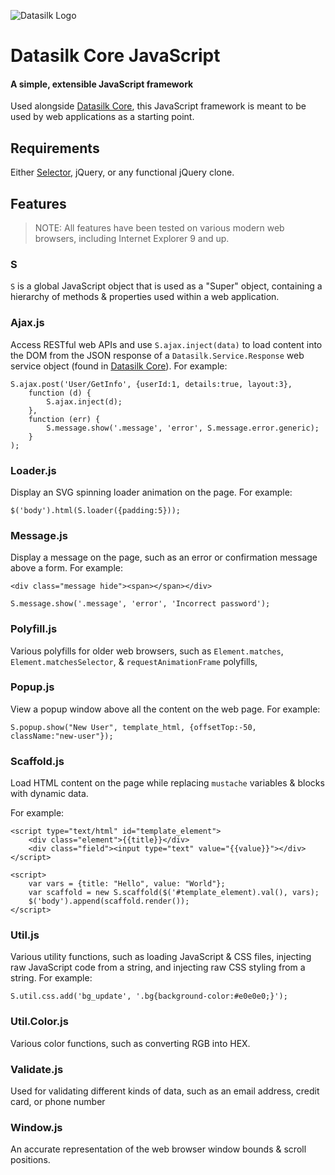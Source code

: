 ![Datasilk Logo](http://www.markentingh.com/projects/datasilk/logo.png)

# Datasilk Core JavaScript
#### A simple, extensible JavaScript framework
Used alongside [Datasilk Core](http://www.github.com/Datasilk/Core), this JavaScript framework is meant to be used by web applications as a starting point. 

## Requirements
 Either [Selector](http://github.com/websilk/selector), jQuery, or any functional jQuery clone.

## Features
> NOTE: All features have been tested on various modern web browsers, including Internet Explorer 9 and up.

### S
`S` is a global JavaScript object that is used as a "Super" object, containing a hierarchy of methods & properties used within a web application.

### Ajax.js
Access RESTful web APIs and use `S.ajax.inject(data)` to load content into the DOM from the JSON response of a `Datasilk.Service.Response` web service object (found in [Datasilk Core](http://github.com/Datasilk/Core)). For example:

```
S.ajax.post('User/GetInfo', {userId:1, details:true, layout:3}, 
	function (d) {
		S.ajax.inject(d);
	}, 
	function (err) {
		S.message.show('.message', 'error', S.message.error.generic);
	}
);
```

### Loader.js
Display an SVG spinning loader animation on the page. For example:

```
$('body').html(S.loader({padding:5}));
```

### Message.js
Display a message on the page, such as an error or confirmation message above a form. For example:

```
<div class="message hide"><span></span></div>
```

```
S.message.show('.message', 'error', 'Incorrect password');
```

### Polyfill.js
Various polyfills for older web browsers, such as `Element.matches`, `Element.matchesSelector`, & `requestAnimationFrame` polyfills, 

### Popup.js
View a popup window above all the content on the web page. For example:

```
S.popup.show("New User", template_html, {offsetTop:-50, className:"new-user"});
```

### Scaffold.js
Load HTML content on the page while replacing `mustache` variables & blocks with dynamic data.

For example:

```
<script type="text/html" id="template_element">
    <div class="element">{{title}}</div>
    <div class="field"><input type="text" value="{{value}}"></div>
</script>

<script>
    var vars = {title: "Hello", value: "World"};
    var scaffold = new S.scaffold($('#template_element).val(), vars);
    $('body').append(scaffold.render());
</script>
```

### Util.js
Various utility functions, such as loading JavaScript & CSS files, injecting raw JavaScript code from a string, and injecting raw CSS styling from a string. For example:

```
S.util.css.add('bg_update', '.bg{background-color:#e0e0e0;}');
```

### Util.Color.js
Various color functions, such as converting RGB into HEX.

### Validate.js
Used for validating different kinds of data, such as an email address, credit card, or phone number

### Window.js
An accurate representation of the web browser window bounds & scroll positions.
